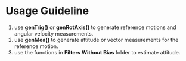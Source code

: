 # Usage Guideline
1. use **genTrig()** or **genRotAxis()** to generate reference motions and angular velocity measurements.
2. use **genMea()** to generate attitude or vector measurements for the reference motion.
3. use the functions in **Filters Without Bias** folder to estimate attitude.
